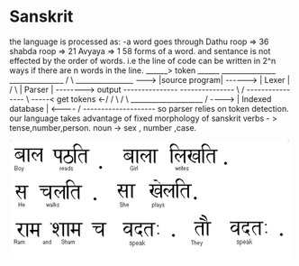 # Sanskrit

the language is processed as:
-a word goes through
Dathu roop   => 36
shabda roop  => 21
Avyaya       => 1
58 forms of a word.
and sentance is not effected by the order of words.
i.e the line of code can be written in 2^n ways if there are n words in the line.
                                                  ______> token ______
     _______________          _______________    /                    \  ________________
---> |source program| ------> |     Lexer    |  /                      \ |    Parser     | --------> output
     ---------------          ---------------   \                      / ----------------
                                     \           \-----< get tokens <-/       /
                                      \                                      /
                                       \        ____________________        /
                                        \----> |  Indexed database | <---- /
                                                --------------------
so parser relies on token detection.
our language takes advantage of fixed morphology of sanskrit
verbs - > tense,number,person.
noun -> sex , number ,case.

![Alt text](/Pictures/fig1.gif?raw=true " source : http://www.vedicsciences.net/articles/sanskrit-nasa.html ")

